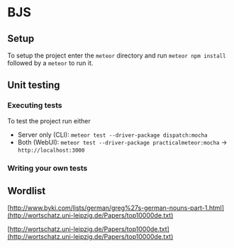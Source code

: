 # BJS

## Setup
To setup the project enter the `meteor` directory and run `meteor npm install` followed by a `meteor` to run it.


## Unit testing
### Executing tests
To test the project run either
* Server only (CLI):    `meteor test --driver-package dispatch:mocha`
* Both (WebUI):         `meteor test --driver-package practicalmeteor:mocha` -> `http://localhost:3000`

### Writing your own tests


## Wordlist
[http://www.byki.com/lists/german/greg%27s-german-nouns-part-1.html](http://wortschatz.uni-leipzig.de/Papers/top10000de.txt)

[http://wortschatz.uni-leipzig.de/Papers/top1000de.txt](http://wortschatz.uni-leipzig.de/Papers/top10000de.txt)